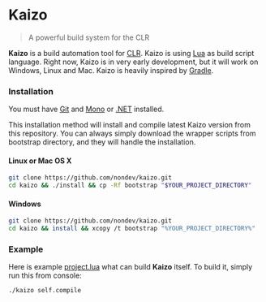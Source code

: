 # Kaizo
> A powerful build system for the CLR

**Kaizo** is a build automation tool for [CLR](https://en.wikipedia.org/wiki/Common_Language_Runtime). Kaizo is using [Lua](http://lua.org) as build script language. Right now, Kaizo is in very early development, but it will work on Windows, Linux and Mac. Kaizo is heavily inspired by [Gradle](https://gradle.org/).

### Installation

You must have [Git](https://git-scm.com/) and [Mono](http://www.mono-project.com/) or [.NET](http://www.microsoft.com/en-us/download/details.aspx?id=17851) installed.

This installation method will install and compile latest Kaizo version from this repository.
You can always simply download the wrapper scripts from bootstrap directory, and they will
handle the installation.

#### Linux or Mac OS X

```bash
git clone https://github.com/nondev/kaizo.git
cd kaizo && ./install && cp -Rf bootstrap "$YOUR_PROJECT_DIRECTORY"
```

#### Windows

```bash
git clone https://github.com/nondev/kaizo.git
cd kaizo && install && xcopy /t bootstrap "%YOUR_PROJECT_DIRECTORY%"
```

### Example

Here is example [project.lua](bootstrap/project.lua) what can build **Kaizo** itself. To build it, simply run this from console:

```bash
./kaizo self.compile
```
